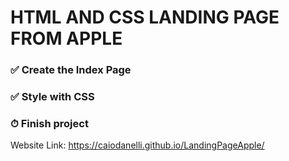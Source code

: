 <h1> HTML AND CSS LANDING PAGE FROM APPLE</h1>
<h3>✅ Create the Index Page</h3>

<h3>✅ Style with CSS</h3>

<h3>⏱ Finish project</h3>

Website Link: https://caiodanelli.github.io/LandingPageApple/
